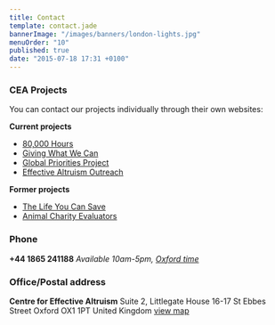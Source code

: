 ```yaml
---
title: Contact
template: contact.jade
bannerImage: "/images/banners/london-lights.jpg"
menuOrder: "10"
published: true
date: "2015-07-18 17:31 +0100"
---
```



<div class="col-md-4 col-sm-6">
<h3><i class="fa fa-globe"></i> CEA Projects</h3>

You can contact our projects individually through their own websites:

**Current projects**

- [80,000 Hours](https://80000hours.org)
- [Giving What We Can](https://givingwhatwecan.org)
- [Global Priorities Project](http://globalprioritiesproject.org/)
- [Effective Altruism Outreach](http://effectivealtruism.org/)

**Former projects**

- [The Life You Can Save](http://www.thelifeyoucansave.org/)
- [Animal Charity Evaluators](http://www.animalcharityevaluators.org/)

</div>

<div class="col-md-4 col-sm-6">
<h3><i class="fa fa-phone"></i> Phone</h3>

**+44&nbsp;1865&nbsp;241188**
_Available 10am-5pm, [Oxford time](http://www.timeanddate.com/worldclock/uk/oxford)_

<h3><i class="fa fa-building"></i> Office/Postal address</h3>

**Centre for Effective Altruism**
Suite 2, Littlegate House
16-17 St Ebbes Street
Oxford OX1 1PT
United Kingdom
<a href="https://www.google.co.uk/maps/place/Centre+for+Effective+Altruism/@51.7499778,-1.2595686,17z/data=!3m1!4b1!4m2!3m1!1s0x4876c6bab7daaaab:0x889618d36fda9094" target="blank" class="btn btn-default">view map <i class="fa fa-globe"></i></a>

</div>
